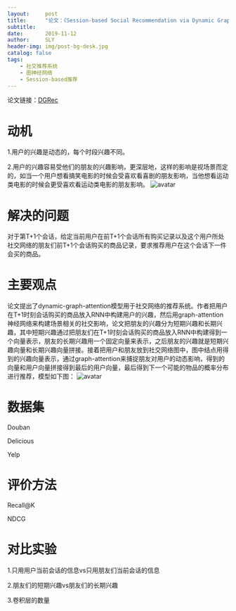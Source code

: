 ```yaml
---
layout:     post
title:      "论文：《Session-based Social Recommendation via Dynamic Graph Attention Networks》（WSDM2019）"
subtitle:   
date:       2019-11-12
author:     SLY
header-img: img/post-bg-desk.jpg
catalog: false
tags:
    - 社交推荐系统
    - 图神经网络
    - Session-based推荐
---
```

论文链接：[DGRec](http://www.cs.toronto.edu/~lcharlin/papers/fp4571-songA.pdf)

# 动机
1.用户的兴趣是动态的，每个时段兴趣不同。

2.用户的兴趣容易受他们的朋友的兴趣影响，更深层地，这样的影响是视场景而定的，如当一个用户想看搞笑电影的时候会受喜欢看喜剧的朋友影响，当他想看运动类电影的时候会更受喜欢看运动类电影的朋友影响。
![avatar](https://pic1.zhimg.com/v2-32c12ef1536bf0d262410249fbaa52fc_r.jpg)

# 解决的问题
对于第T+1个会话，给定当前用户在前T+1个会话所有购买记录以及这个用户所处社交网络的朋友们前T+1个会话购买的商品记录，要求推荐用户在这个会话下一件会买的商品。

# 主要观点
论文提出了dynamic-graph-attention模型用于社交网络的推荐系统。作者把用户在T+1时刻会话购买的商品放入RNN中构建用户的兴趣，然后用graph-attention神经网络来构建场景相关的社交影响，论文把朋友的兴趣分为短期兴趣和长期兴趣，其中短期兴趣通过把朋友们在T+1时刻会话购买的商品放入RNN中构建得到一个向量表示，朋友的长期兴趣用一个固定向量来表示，之后朋友的兴趣就是短期兴趣向量和长期兴趣向量拼接。接着把用户和朋友放到社交网络图中，图中结点用得到的兴趣向量表示，通过graph-attention来捕捉朋友对用户的动态影响，得到的向量和用户向量拼接得到最后的用户向量，最后得到下一个可能的物品的概率分布进行推荐，模型如下图：
![avatar](https://pic1.zhimg.com/v2-ecde58d54384a26a29f2eb4eb9a1b344_r.jpg)

# 数据集
Douban

Delicious

Yelp

# 评价方法
Recall@K

NDCG

# 对比实验
1.只用用户当前会话的信息vs只用朋友们当前会话的信息

2.朋友们的短期兴趣vs朋友们的长期兴趣

3.卷积层的数量


